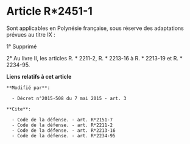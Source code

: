 # Article R*2451-1

Sont applicables en Polynésie française, sous réserve des  adaptations prévues au titre IX : 

1° Supprimé 

2° Au livre II, les articles R. * 2211-2, R. * 2213-16 à R. * 2213-19 et R. * 2234-95.

**Liens relatifs à cet article**

	**Modifié par**:

	  - Décret n°2015-508 du 7 mai 2015 - art. 3

	**Cite**:

	  - Code de la défense. - art. R*2151-7
	  - Code de la défense. - art. R*2211-2
	  - Code de la défense. - art. R*2213-16
	  - Code de la défense. - art. R*2234-95
